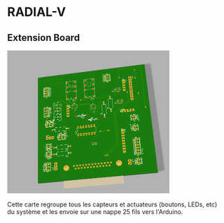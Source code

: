 # RADIAL-V

## Extension Board



<img src="Radial-V-Ext-3Dview.png" alt="Radial-V-Ext-3Dview" style="zoom:50%" />

Cette carte regroupe tous les capteurs et actuateurs (boutons, LEDs, etc) du système et les envoie sur une nappe 25 fils vers l'Arduino.